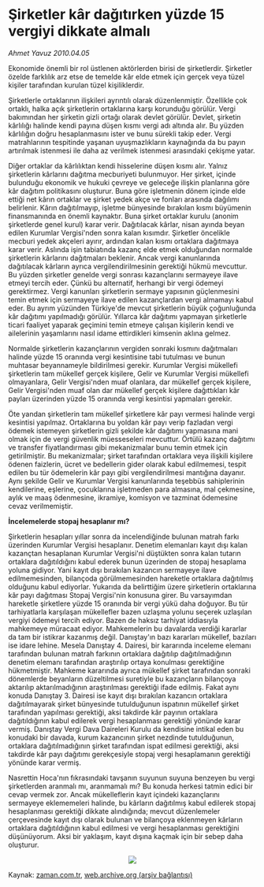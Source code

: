 # Şirketler kâr dağıtırken yüzde 15 vergiyi dikkate almalı

*Ahmet  Yavuz 2010.04.05*

<td class="columnist-detail">
<p>Ekonomide önemli bir rol üstlenen aktörlerden birisi de şirketlerdir. Şirketler özelde farklılık arz etse de temelde kâr elde etmek için gerçek veya tüzel kişiler tarafından kurulan tüzel kişiliklerdir.</p>
<p>
<div id="haberMetinDiv">
<p>Şirketlerle ortaklarının ilişkileri ayrıntılı olarak düzenlenmiştir. Özellikle çok ortaklı, halka açık şirketlerin ortaklarına karşı korunduğu görülür. Vergi bakımından her şirketin gizli ortağı olarak devlet görülür. Devlet, şirketin kârlılığı halinde kendi payına düşen kısmı vergi adı altında alır. Bu yüzden kârlılığın doğru hesaplanmasını ister ve bunu sürekli takip eder. Vergi matrahlarının tespitinde yaşanan uyuşmazlıkların kaynağında da bu payın artırılmak istenmesi ile daha az verilmek istenmesi arasındaki çekişme yatar.
<p>Diğer ortaklar da kârlılıktan kendi hisselerine düşen kısmı alır. Yalnız şirketlerin kârlarını dağıtma mecburiyeti bulunmuyor. Her şirket, içinde bulunduğu ekonomik ve hukuki çevreye ve geleceğe ilişkin planlarına göre kâr dağıtım politikasını oluşturur. Buna göre işletmenin dönem içinde elde ettiği net kârın ortaklar ve şirket yedek akçe ve fonları arasında dağılımı belirlenir. Kârın dağıtılmayıp, işletme bünyesinde bırakılan kısmı büyümenin finansmanında en önemli kaynaktır. Buna şirket ortaklar kurulu (anonim şirketlerde genel kurul) karar verir. Dağıtılacak kârlar, nisan ayında beyan edilen Kurumlar Vergisi'nden sonra kalan kısımdır. Şirketler öncelikle mecburi yedek akçeleri ayırır, ardından kalan kısmı ortaklara dağıtmaya karar verir. Aslında işin tabiatında kazanç elde etmek olduğundan normalde şirketlerin kârlarını dağıtmaları beklenir. Ancak vergi kanunlarında dağıtılacak kârların ayrıca vergilendirilmesinin gerektiği hükmü mevcuttur. Bu yüzden şirketler genelde vergi sonrası kazançlarını sermayeye ilave etmeyi tercih eder. Çünkü bu alternatif, herhangi bir vergi ödemeyi gerektirmez. Vergi kanunları şirketlerin sermaye yapısının güçlenmesini temin etmek için sermayeye ilave edilen kazançlardan vergi almamayı kabul eder. Bu ayrım yüzünden Türkiye'de mevcut şirketlerin büyük çoğunluğunda kâr dağıtımı yapılmadığı görülür. Yıllarca kâr dağıtımı yapmayan şirketlerle ticari faaliyet yaparak geçimini temin etmeye çalışan kişilerin kendi ve ailelerinin yaşamlarını nasıl idame ettirdikleri kimsenin aklına gelmez.
<p>Normalde şirketlerin kazançlarının vergiden sonraki kısmını dağıtmaları halinde yüzde 15 oranında vergi kesintisine tabi tutulması ve bunun muhtasar beyannameyle bildirilmesi gerekir. Kurumlar Vergisi mükellefi şirketlerin tam mükellef gerçek kişilere, Gelir ve Kurumlar Vergisi mükellefi olmayanlara, Gelir Vergisi'nden muaf olanlara, dar mükellef gerçek kişilere, Gelir Vergisi'nden muaf olan dar mükellef gerçek kişilere dağıttıkları kâr payları üzerinden yüzde 15 oranında vergi kesintisi yapmaları gerekir.
<p>Öte yandan şirketlerin tam mükellef şirketlere kâr payı vermesi halinde vergi kesintisi yapılmaz. Ortaklarına bu yoldan kâr payı verip fazladan vergi ödemek istemeyen şirketlerin gizli şekilde kâr dağıtımı yapmasına mani olmak için de vergi güvenlik müesseseleri mevcuttur. Örtülü kazanç dağıtımı ve transfer fiyatlandırması gibi mekanizmalar bunu temin etmek için getirilmiştir. Bu mekanizmalar; şirket tarafından ortaklara veya ilişkili kişilere ödenen faizlerin, ücret ve bedellerin gider olarak kabul edilmemesi, tespit edilen bu tür ödemelerin kâr payı gibi vergilendirilmesi mantığına dayanır. Aynı şekilde Gelir ve Kurumlar Vergisi kanunlarında teşebbüs sahiplerinin kendilerine, eşlerine, çocuklarına işletmeden para almasına, mal çekmesine, aylık ve maaş ödenmesine, ikramiye, komisyon ve tazminat ödemesine cevaz verilmemiştir.
<b><p>İncelemelerde stopaj hesaplanır mı?</p></b>
<p>Şirketlerin hesapları yıllar sonra da incelendiğinde bulunan matrah farkı üzerinden Kurumlar Vergisi hesaplanır. Denetim elemanları kayıt dışı kalan kazançtan hesaplanan Kurumlar Vergisi'ni düştükten sonra kalan tutarın ortaklara dağıtıldığını kabul ederek bunun üzerinden de stopaj hesaplama yoluna gidiyor. Yani kayıt dışı bırakılan kazancın sermayeye ilave edilmemesinden, bilançoda görülmemesinden hareketle ortaklara dağıtılmış olduğunu kabul ediyorlar. Yukarıda da belirttiğim üzere şirketlerin ortaklarına kâr payı dağıtması Stopaj Vergisi'nin konusuna girer. Bu varsayımdan hareketle şirketlere yüzde 15 oranında bir vergi yükü daha doğuyor. Bu tür tarhiyatlarla karşılaşan mükellefler bazen uzlaşma yolunu seçerek uzlaşılan vergiyi ödemeyi tercih ediyor. Bazen de haksız tarhiyat iddiasıyla mahkemeye müracaat ediyor. Mahkemelerin bu davalarda verdiği kararlar da tam bir istikrar kazanmış değil. Danıştay'ın bazı kararları mükellef, bazıları ise idare lehine. Mesela Danıştay 4. Dairesi, bir kararında inceleme elemanı tarafından bulunan matrah farkının ortaklara dağıtılıp dağıtılmadığının denetim elemanı tarafından araştırılıp ortaya konulması gerektiğine hükmetmiştir. Mahkeme kararında ayrıca mükellef şirket tarafından sonraki dönemlerde beyanların düzeltilmesi suretiyle bu kazançların bilançoya aktarılıp aktarılmadığının araştırılması gerektiği ifade edilmiş. Fakat aynı konuda Danıştay 3. Dairesi ise kayıt dışı bırakılan kazancın ortaklara dağıtılmayarak şirket bünyesinde tutulduğunun ispatının mükellef şirket tarafından yapılması gerektiği, aksi takdirde kâr payının ortaklara dağıtıldığının kabul edilerek vergi hesaplanması gerektiği yönünde karar vermiş. Danıştay Vergi Dava Daireleri Kurulu da kendisine intikal eden bu konudaki bir davada, kurum kazancının şirket nezdinde tutulduğunun, ortaklara dağıtılmadığının şirket tarafından ispat edilmesi gerektiği, aksi takdirde kâr payı dağıtımı gerekçesiyle stopaj vergi hesaplamanın gerektiği yönünde karar vermiş.
<p>Nasrettin Hoca'nın fıkrasındaki tavşanın suyunun suyuna benzeyen bu vergi şirketlerden aranmalı mı, aranmamalı mı? Bu konuda herkesi tatmin edici bir cevap vermek zor. Ancak mükelleflerin kayıt içindeki kazançlarını sermayeye eklememeleri halinde, bu kârların dağıtılmış kabul edilerek stopaj hesaplanması gerektiği dikkate alındığında; mevcut düzenlemeler çerçevesinde kayıt dışı olarak bulunan ve bilançoya eklenmeyen kârların ortaklara dağıtıldığının kabul edilmesi ve vergi hesaplanması gerektiğini düşünüyorum. Aksi bir yaklaşım, kayıt dışına kaçmak için bir sebep daha oluşturur. 
<p>
<p align="center"><img border="0" src="http://web.archive.org/web/20110107021701im_/http://medya.zaman.com.tr/2010/04/05/vergi.png"/>
</p></p></p></p></p></p></p></p></div>
</p>
<a href="http://web.archive.org/web/20110107021701/mailto:ahmet.yavuz@zaman.com.tr">
</a></td>

Kaynak: [zaman.com.tr](http://zaman.com.tr/yazar.do?yazino=969431), [web.archive.org (arşiv bağlantısı)](http://web.archive.org/web/20110107021701/http://www.zaman.com.tr/yazar.do?yazino=969431)
